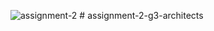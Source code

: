 ![assignment-2](https://user-images.githubusercontent.com/121677432/212537918-4ebeb5d9-0dde-423b-a8c3-386fa470a8cf.png)
﻿# assignment-2-g3-architects
